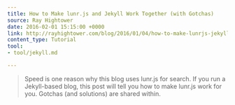 ```yaml
---
title: How to Make lunr.js and Jekyll Work Together (with Gotchas)
source: Ray Hightower
date: 2016-02-01 15:15:00 +0000
link: http://rayhightower.com/blog/2016/01/04/how-to-make-lunrjs-jekyll-work-together/
content_type: Tutorial
tool:
- tool/jekyll.md

---
```

> Speed is one reason why this blog uses lunr.js for search. If you run a Jekyll-based blog, this post will tell you how to make lunr.js work for you. Gotchas (and solutions) are shared within.






